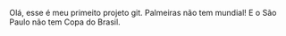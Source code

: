 Olá, esse é meu primeito projeto git.
Palmeiras não tem mundial!
E o São Paulo não tem Copa do Brasil.